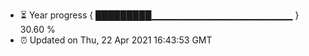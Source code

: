 - ⏳ Year progress { █████████▁▁▁▁▁▁▁▁▁▁▁▁▁▁▁▁▁▁▁▁▁ } 30.60 %
- ⏰ Updated on Thu, 22 Apr 2021 16:43:53 GMT

